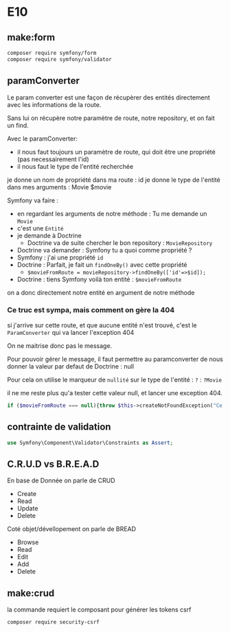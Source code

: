 # E10

## make:form

```bash
composer require symfony/form
composer require symfony/validator

```

## paramConverter

Le param converter est une façon de récupèrer des entités directement avec les informations de la route.

Sans lui on récupère notre paramètre de route, notre repository, et on fait un find.

Avec le paramConverter:

* il nous faut toujours un paramètre de route, qui doit être une propriété (pas necessairement l'id)
* il nous faut le type de l'entité recherchée

je donne un nom de propriété dans ma route : id
je donne le type de l'entité dans mes arguments : Movie $movie

Symfony va faire :

* en regardant les arguments de notre méthode : Tu me demande un `Movie`
* c'est une `Entité`
* je demande à Doctrine
  * Doctrine va de suite chercher le bon repository : `MovieRepository`
* Doctrine va demander : Symfony tu a quoi comme propriété ?
* Symfony : j'ai une propriété `id`
* Doctrine : Parfait, je fait un `findOneBy()` avec cette propriété
  * `$movieFromRoute = movieRepository->findOneBy(['id'=>$id]);`
* Doctrine : tiens Symfony voilà ton entité : `$movieFromRoute`

on a donc directement notre entité en argument de notre méthode

### Ce truc est sympa, mais comment on gère la 404

si j'arrive sur cette route, et que aucune entité n'est trouvé, c'est le `ParamConverter` qui va lancer l'exception 404

On ne maitrise donc pas le message.

Pour pouvoir gérer le message, il faut permettre au paramconverter de nous donner la valeur par defaut de Doctrine : null

Pour cela on utilise le marqueur de `nullité` sur le type de l'entité : `?` : `?Movie`

il ne me reste plus qu'a tester cette valeur null, et lancer une exception 404.

```php
if ($movieFromRoute === null){throw $this->createNotFoundException("Ce film n'existe pas.");}
```

## contrainte de validation

```php
use Symfony\Component\Validator\Constraints as Assert;
```

## C.R.U.D vs B.R.E.A.D

En base de Donnée on parle de CRUD

* Create
* Read
* Update
* Delete

Coté objet/dévellopement on parle de BREAD

* Browse
* Read
* Edit
* Add
* Delete

## make:crud

la commande requiert le composant pour générer les tokens csrf

```bash
composer require security-csrf
```
